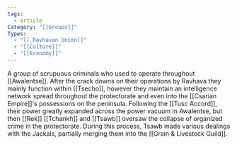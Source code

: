 ```yaml
---
tags:
  - article
Category: "[[Groups]]"
Types:
  - "[[_Ravhavan Union]]"
  - "[[Culture]]"
  - "[[Economy]]"
---
```

A group of scrupuous criminals who used to operate throughout [[Awalentse]]. After the crack downs on their operations by Ravhava they mainly function within [[Tsecho]], however they maintain an intelligence network spread throughout the protectorate and even into the [[Csarian Empire]]'s possessions on the peninsula. Following the [[Tusc Accord]], their power greatly expanded across the power vacuum in Awalentse, but then [[Rek]] [[Tchankh]] and [[Tsawb]] oversaw the collapse of organized crime in the protectorate. During this process, Tsawb made various dealings with the Jackals, partially merging them into the [[Grain & Livestock Guild]].